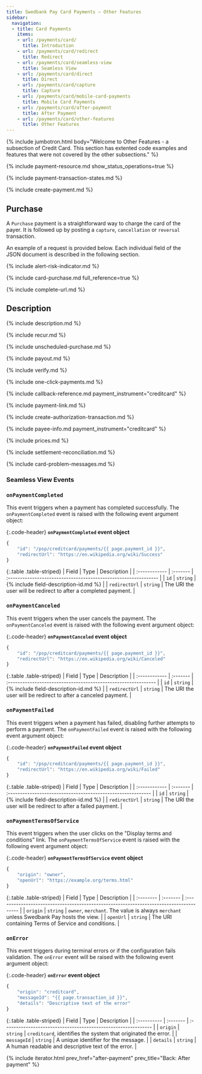 ```yaml
---
title: Swedbank Pay Card Payments – Other Features
sidebar:
  navigation:
  - title: Card Payments
    items:
    - url: /payments/card/
      title: Introduction
    - url: /payments/card/redirect
      title: Redirect
    - url: /payments/card/seamless-view
      title: Seamless View
    - url: /payments/card/direct
      title: Direct
    - url: /payments/card/capture
      title: Capture
    - url: /payments/card/mobile-card-payments
      title: Mobile Card Payments
    - url: /payments/card/after-payment
      title: After Payment
    - url: /payments/card/other-features
      title: Other Features
---
```


{% include jumbotron.html body="Welcome to Other Features - a subsection of
Credit Card. This section has extented code examples and features that were not
covered by the other subsections." %}

{% include payment-resource.md show_status_operations=true %}

{% include payment-transaction-states.md %}

{% include create-payment.md %}

## Purchase

A `Purchase` payment is a straightforward way to charge the card of the payer.
It is followed up by posting a `capture`, `cancellation` or `reversal` transaction.

An example of a request is provided below. Each individual field of the JSON
document is described in the following section.

{% include alert-risk-indicator.md %}

{% include card-purchase.md full_reference=true %}

{% include complete-url.md %}

## Description

{% include description.md %}

{% include recur.md %}

{% include unscheduled-purchase.md %}

{% include payout.md %}

{% include verify.md %}

{% include one-click-payments.md %}

{% include callback-reference.md payment_instrument="creditcard" %}

{% include payment-link.md %}

{% include create-authorization-transaction.md %}

{% include payee-info.md payment_instrument="creditcard" %}

{% include prices.md %}

{% include settlement-reconciliation.md %}

{% include card-problem-messages.md %}

### Seamless View Events

### `onPaymentCompleted`

This event triggers when a payment has completed successfully.
The `onPaymentCompleted` event is raised with the following event argument
object:

{:.code-header}
**`onPaymentCompleted` event object**

```js
{
    "id": "/psp/creditcard/payments/{{ page.payment_id }}",
    "redirectUrl": "https://en.wikipedia.org/wiki/Success"
}
```

{:.table .table-striped}
| Field      | Type     | Description                                                     |
| :------------ | :------- | :-------------------------------------------------------------- |
| `id`          | `string` | {% include field-description-id.md %}                           |
| `redirectUrl` | `string` | The URI the user will be redirect to after a completed payment. |

### `onPaymentCanceled`

This event triggers when the user cancels the payment.
The `onPaymentCanceled` event is raised with the following event argument
object:

{:.code-header}
**`onPaymentCanceled` event object**

```js
{
    "id": "/psp/creditcard/payments/{{ page.payment_id }}",
    "redirectUrl": "https://en.wikipedia.org/wiki/Canceled"
}
```

{:.table .table-striped}
| Field      | Type     | Description                                                    |
| :------------ | :------- | :------------------------------------------------------------- |
| `id`          | `string` | {% include field-description-id.md %}                          |
| `redirectUrl` | `string` | The URI the user will be redirect to after a canceled payment. |

### `onPaymentFailed`

This event triggers when a payment has failed, disabling further attempts to
perform a payment. The `onPaymentFailed` event is raised with the following
event argument object:

{:.code-header}
**`onPaymentFailed` event object**

```js
{
    "id": "/psp/creditcard/payments/{{ page.payment_id }}",
    "redirectUrl": "https://en.wikipedia.org/wiki/Failed"
}
```

{:.table .table-striped}
| Field      | Type     | Description                                                  |
| :------------ | :------- | :----------------------------------------------------------- |
| `id`          | `string` | {% include field-description-id.md %}                        |
| `redirectUrl` | `string` | The URI the user will be redirect to after a failed payment. |

### `onPaymentTermsOfService`

This event triggers when the user clicks on the "Display terms and conditions"
link. The `onPaymentTermsOfService` event is raised with the following event
argument object:

{:.code-header}
**`onPaymentTermsOfService` event object**

```js
{
    "origin": "owner",
    "openUrl": "https://example.org/terms.html"
}
```

{:.table .table-striped}
| Field  | Type     | Description                                                                             |
| :-------- | :------- | :-------------------------------------------------------------------------------------- |
| `origin`  | `string` | `owner`, `merchant`. The value is always `merchant` unless Swedbank Pay hosts the view. |
| `openUrl` | `string` | The URI containing Terms of Service and conditions.                                     |

### `onError`

This event triggers during terminal errors or if the configuration fails
validation. The `onError` event will be raised with the following event argument
object:

{:.code-header}
**`onError` event object**

```js
{
    "origin": "creditcard",
    "messageId": "{{ page.transaction_id }}",
    "details": "Descriptive text of the error"
}
```

{:.table .table-striped}
| Field    | Type     | Description                                                    |
| :---------- | :------- | :------------------------------------------------------------- |
| `origin`    | `string` | `creditcard`, identifies the system that originated the error. |
| `messageId` | `string` | A unique identifier for the message.                           |
| `details`   | `string` | A human readable and descriptive text of the error.            |

{% include iterator.html prev_href="after-payment" prev_title="Back: After
payment"  %}

[purchase]: #purchase
[user-agent-definition]: https://en.wikipedia.org/wiki/User_agent
[cancel]: /payments/card/after-payment#cancellations
[capture]: /payments/card/after-payment#Capture
[callback]: /payments/card/other-features#callback
[mcc]: https://en.wikipedia.org/wiki/Merchant_category_code
[price-resource]: /payments/card/other-features#prices
[redirect]: /payments/card/redirect
[hosted-view]: /payments/card/seamless-view
[one-click-payments]: #one-click-payments
[payee-reference]: #payee-reference
[split-settlement]: #split-settlement
[settlement-and-reconciliation]: #settlement-and-reconciliation
[recurrence]: #recur
[verify]: #verify
[payout]: #payout
[card-payment]: /assets/img/payments/card-payment.png

